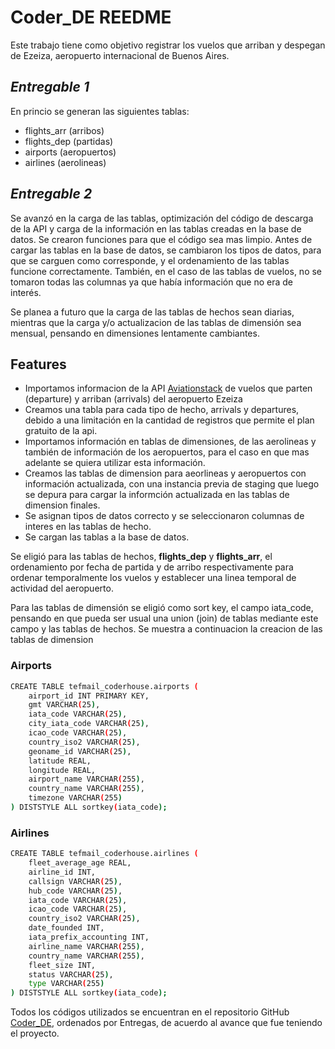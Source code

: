 # Coder_DE REEDME

Este trabajo tiene como objetivo registrar los vuelos que arriban y despegan de Ezeiza, aeropuerto internacional de Buenos Aires.

## _Entregable 1_

En princio se generan las siguientes tablas:
- flights_arr (arribos)
- flights_dep (partidas)
- airports (aeropuertos)
- airlines (aerolineas)

## _Entregable 2_

Se avanzó en la carga de las tablas, optimización del código de descarga de la API y carga de la información en las tablas creadas en la base de datos. Se crearon funciones para que el código sea mas limpio. Antes de cargar las tablas en la base de datos, se cambiaron los tipos de datos, para que se carguen como corresponde, y el ordenamiento de las tablas funcione correctamente. También, en el caso de las tablas de vuelos, no se tomaron todas las columnas ya que había información que no era de interés.

Se planea a futuro que la carga de las tablas de hechos sean diarias, mientras que la carga y/o actualizacion de las tablas de dimensión sea mensual, pensando en dimensiones lentamente cambiantes.

## Features

- Importamos informacion de la API [Aviationstack](https://aviationstack.com/) de vuelos que parten (departure) y arriban (arrivals) del aeropuerto Ezeiza
- Creamos una tabla para cada tipo de hecho, arrivals y departures, debido a una limitación en la cantidad de registros que permite el plan gratuito de la api. 
- Importamos información en tablas de dimensiones, de las aerolineas y también de información de los aeropuertos, para el caso en que mas adelante se quiera utilizar esta información.
- Creamos las tablas de dimension para aeorlineas y aeropuertos con información actualizada, con una instancia previa de staging que luego se depura para cargar la informción actualizada en las tablas de dimension finales.
- Se asignan tipos de datos correcto y se seleccionaron columnas de interes en las tablas de hecho. 
- Se cargan las tablas a la base de datos.

Se eligió para las tablas de hechos, **flights_dep** y **flights_arr**, el ordenamiento por fecha de partida y de arribo respectivamente para ordenar temporalmente los vuelos y establecer una linea temporal de actividad del aeropuerto. 

Para las tablas de dimensión se eligió como sort key, el campo iata_code, pensando en que pueda ser usual una union (join) de tablas mediante este campo y las tablas de hechos. Se muestra a continuacion la creacion de las tablas de dimension

### Airports
```sh
CREATE TABLE tefmail_coderhouse.airports ( 
	airport_id INT PRIMARY KEY, 
	gmt VARCHAR(25), 
	iata_code VARCHAR(25), 
	city_iata_code VARCHAR(25), 
	icao_code VARCHAR(25), 
	country_iso2 VARCHAR(25), 
	geoname_id VARCHAR(25), 
	latitude REAL, 
	longitude REAL, 
	airport_name VARCHAR(255), 
	country_name VARCHAR(255), 
	timezone VARCHAR(255) 
) DISTSTYLE ALL sortkey(iata_code); 
```

### Airlines 
```sh
CREATE TABLE tefmail_coderhouse.airlines (
	fleet_average_age REAL,
	airline_id INT,
	callsign VARCHAR(25),
	hub_code VARCHAR(25),
	iata_code VARCHAR(25),
	icao_code VARCHAR(25),
	country_iso2 VARCHAR(25),
	date_founded INT,
	iata_prefix_accounting INT,
	airline_name VARCHAR(255),
	country_name VARCHAR(255),
	fleet_size INT,
	status VARCHAR(25),
	type VARCHAR(255)
) DISTSTYLE ALL sortkey(iata_code);
```

Todos los códigos utilizados se encuentran en el repositorio GitHub [Coder_DE](https://github.com/tefmail/Coder_DE.git), ordenados por Entregas, de acuerdo al avance que fue teniendo el proyecto.